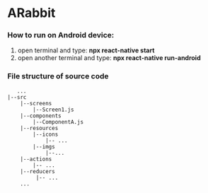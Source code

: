 # ARabbit
### How to run on Android device:
1. open terminal and type: **npx react-native start**
2. open another terminal and type: **npx react-native run-android**
### File structure of source code
``` 
   ...
|--src
    |--screens 
        |--Screen1.js
    |--components
        |--ComponentA.js
    |--resources
        |--icons
            |-- ...
        |--imgs
            |--...
    |--actions
        |-- ...
    |--reducers
         |-- ...
    ...
```
